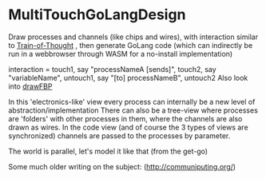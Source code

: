 # MultiTouchGoLangDesign
Draw processes and channels (like chips and wires), with interaction similar to [Train-of-Thought](https://github.com/steltenpower/Train-Of-Thought) , then generate GoLang code (which can indirectly be run in a webbrowser through WASM for a no-install implementation)

interaction = touch1, say "processNameA [sends]", touch2, say "variableName", untouch1, say "[to] processNameB", untouch2
Also look into [drawFBP](https://github.com/jpaulm/drawfbp)

In this 'electronics-like' view every process can internally be a new level of abstraction/implementation
There can also be a tree-view where processes are 'folders' with other processes in them, where the channels are also drawn as wires.
In the code view (and of course the 3 types of views are synchronized) channels are passed to the processes by parameter.

The world is parallel, let's model it like that (from the get-go)

Some much older writing on the subject: (http://communiputing.org/)
